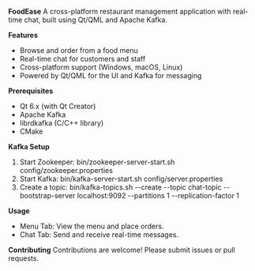 **FoodEase**
A cross-platform restaurant management application with real-time chat, built using Qt/QML and Apache Kafka.

**Features**
* Browse and order from a food menu
* Real-time chat for customers and staff
* Cross-platform support (Windows, macOS, Linux)
* Powered by Qt/QML for the UI and Kafka for messaging

**Prerequisites**
* Qt 6.x (with Qt Creator)
* Apache Kafka
* librdkafka (C/C++ library)
* CMake

**Kafka Setup**
1. Start Zookeeper: bin/zookeeper-server-start.sh config/zookeeper.properties
2. Start Kafka: bin/kafka-server-start.sh config/server.properties
3. Create a topic: bin/kafka-topics.sh --create --topic chat-topic --bootstrap-server localhost:9092 --partitions 1 --replication-factor 1

**Usage**
* Menu Tab: View the menu and place orders.
* Chat Tab: Send and receive real-time messages.

**Contributing**
Contributions are welcome! Please submit issues or pull requests.
